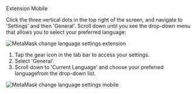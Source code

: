 

Extension Mobile


Click the three vertical dots in the top right of the screen, and navigate to 'Settings' and then 'General'. Scroll down until you see the drop-down menu that allows you to select your preferred language:


![MetaMask change language settings extension](https://support.metamask.io/hc/article_attachments/17123508977563)




1. Tap the gear icon in the tab bar to access your settings.
2. Select 'General'.
3. Scroll down to 'Current Language' and choose your preferred languagefrom the drop-down list.


![MetaMask change language settings mobile](https://support.metamask.io/hc/article_attachments/17123477618203)



